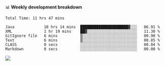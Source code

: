 

📊 **Weekly development breakdown**
<!--START_SECTION:waka-->

```text
Total Time: 11 hrs 47 mins

Java             10 hrs 14 mins  █████████████████████▓░░░   86.91 %
XML              1 hr 19 mins    ██▓░░░░░░░░░░░░░░░░░░░░░░   11.30 %
GitIgnore file   6 mins          ▒░░░░░░░░░░░░░░░░░░░░░░░░   00.90 %
Text             6 mins          ▒░░░░░░░░░░░░░░░░░░░░░░░░   00.85 %
CLASS            0 secs          ░░░░░░░░░░░░░░░░░░░░░░░░░   00.04 %
Markdown         0 secs          ░░░░░░░░░░░░░░░░░░░░░░░░░   00.00 %
```

<!--END_SECTION:waka-->

<p align="left" dir="auto">
  <a href="#">
    <img src="https://github-readme-stats.vercel.app/api?username=JiHongYuan&show_icons=true&inc">
  </a>
</p>
